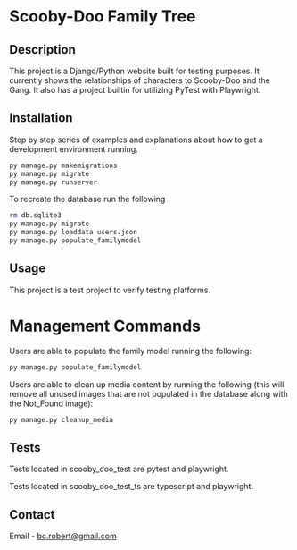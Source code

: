 # Scooby-Doo Family Tree

## Description

This project is a Django/Python website built for testing purposes.  It currently shows the relationships of characters to Scooby-Doo and the Gang.  It also has a project builtin for utilizing PyTest with Playwright.

## Installation

Step by step series of examples and explanations about how to get a development environment running.

```bash
py manage.py makemigrations
py manage.py migrate
py manage.py runserver
```

To recreate the database run the following
```bash
rm db.sqlite3
py manage.py migrate
py manage.py loaddata users.json
py manage.py populate_familymodel
```

## Usage

This project is a test project to verify testing platforms.

# Management Commands

Users are able to populate the family model running the following:
```bash
py manage.py populate_familymodel
```

Users are able to clean up media content by running the following (this will remove all unused images that are not populated in the database along with the Not_Found image):
```bash
py manage.py cleanup_media
```

## Tests

Tests located in scooby_doo_test are pytest and playwright.

Tests located in scooby_doo_test_ts are typescript and playwright.

## Contact
Email - bc.robert@gmail.com